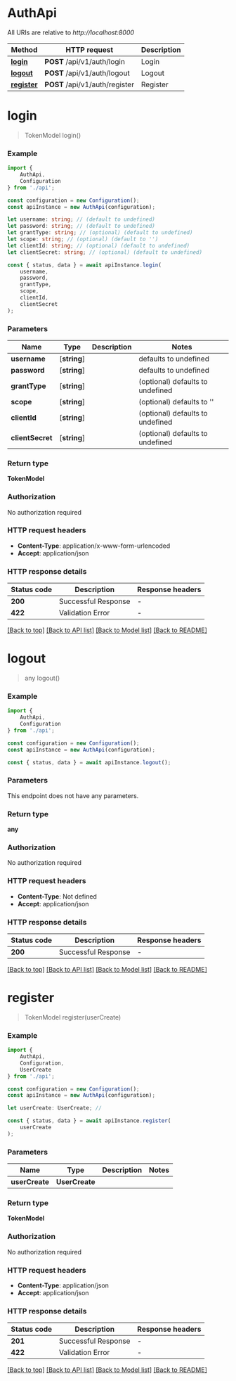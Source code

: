 # AuthApi

All URIs are relative to *http://localhost:8000*

|Method | HTTP request | Description|
|------------- | ------------- | -------------|
|[**login**](#login) | **POST** /api/v1/auth/login | Login|
|[**logout**](#logout) | **POST** /api/v1/auth/logout | Logout|
|[**register**](#register) | **POST** /api/v1/auth/register | Register|

# **login**
> TokenModel login()


### Example

```typescript
import {
    AuthApi,
    Configuration
} from './api';

const configuration = new Configuration();
const apiInstance = new AuthApi(configuration);

let username: string; // (default to undefined)
let password: string; // (default to undefined)
let grantType: string; // (optional) (default to undefined)
let scope: string; // (optional) (default to '')
let clientId: string; // (optional) (default to undefined)
let clientSecret: string; // (optional) (default to undefined)

const { status, data } = await apiInstance.login(
    username,
    password,
    grantType,
    scope,
    clientId,
    clientSecret
);
```

### Parameters

|Name | Type | Description  | Notes|
|------------- | ------------- | ------------- | -------------|
| **username** | [**string**] |  | defaults to undefined|
| **password** | [**string**] |  | defaults to undefined|
| **grantType** | [**string**] |  | (optional) defaults to undefined|
| **scope** | [**string**] |  | (optional) defaults to ''|
| **clientId** | [**string**] |  | (optional) defaults to undefined|
| **clientSecret** | [**string**] |  | (optional) defaults to undefined|


### Return type

**TokenModel**

### Authorization

No authorization required

### HTTP request headers

 - **Content-Type**: application/x-www-form-urlencoded
 - **Accept**: application/json


### HTTP response details
| Status code | Description | Response headers |
|-------------|-------------|------------------|
|**200** | Successful Response |  -  |
|**422** | Validation Error |  -  |

[[Back to top]](#) [[Back to API list]](../README.md#documentation-for-api-endpoints) [[Back to Model list]](../README.md#documentation-for-models) [[Back to README]](../README.md)

# **logout**
> any logout()


### Example

```typescript
import {
    AuthApi,
    Configuration
} from './api';

const configuration = new Configuration();
const apiInstance = new AuthApi(configuration);

const { status, data } = await apiInstance.logout();
```

### Parameters
This endpoint does not have any parameters.


### Return type

**any**

### Authorization

No authorization required

### HTTP request headers

 - **Content-Type**: Not defined
 - **Accept**: application/json


### HTTP response details
| Status code | Description | Response headers |
|-------------|-------------|------------------|
|**200** | Successful Response |  -  |

[[Back to top]](#) [[Back to API list]](../README.md#documentation-for-api-endpoints) [[Back to Model list]](../README.md#documentation-for-models) [[Back to README]](../README.md)

# **register**
> TokenModel register(userCreate)


### Example

```typescript
import {
    AuthApi,
    Configuration,
    UserCreate
} from './api';

const configuration = new Configuration();
const apiInstance = new AuthApi(configuration);

let userCreate: UserCreate; //

const { status, data } = await apiInstance.register(
    userCreate
);
```

### Parameters

|Name | Type | Description  | Notes|
|------------- | ------------- | ------------- | -------------|
| **userCreate** | **UserCreate**|  | |


### Return type

**TokenModel**

### Authorization

No authorization required

### HTTP request headers

 - **Content-Type**: application/json
 - **Accept**: application/json


### HTTP response details
| Status code | Description | Response headers |
|-------------|-------------|------------------|
|**201** | Successful Response |  -  |
|**422** | Validation Error |  -  |

[[Back to top]](#) [[Back to API list]](../README.md#documentation-for-api-endpoints) [[Back to Model list]](../README.md#documentation-for-models) [[Back to README]](../README.md)

